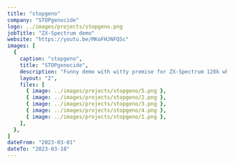 ```yaml
---
title: "stopgeno"
company: "STOPgenocide"
logo: ../images/projects/stopgeno.png
jobTitle: "ZX-Spectrum demo"
website: "https://youtu.be/MKoFHJNFQSc"
images: [
  {
    caption: "stopgeno",
    title: "STOPgenocide",
    description: "Funny demo with witty premise for ZX-Spectrum 128k where I acted as coder, graphician, (kind of) art-director and I put it all together using my own demo kernel and toolset.<br><b>Demo won 1st place in Demo competition on FOReVER 2023</b>",
    layout: "2",
    files: [
      { image: ../images/projects/stopgeno/5.png },
      { image: ../images/projects/stopgeno/2.png },
      { image: ../images/projects/stopgeno/3.png },
      { image: ../images/projects/stopgeno/4.png },
      { image: ../images/projects/stopgeno/1.png },
    ],
  },
]
dateFrom: "2023-03-01"
dateTo: "2023-03-18"
---
```

